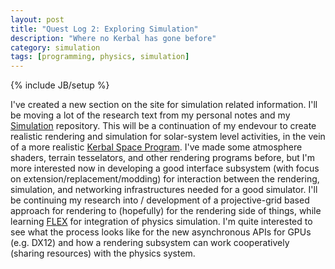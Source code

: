 ```yaml
---
layout: post
title: "Quest Log 2: Exploring Simulation"
description: "Where no Kerbal has gone before"
category: simulation
tags: [programming, physics, simulation]
---
```

{% include JB/setup %}

I've created a new section on the site for simulation related
information.  I'll be moving a lot of the research text from my
personal notes and my
[Simulation](http://github.com/finger563/simulation) repository.  This
will be a continuation of my endevour to create realistic rendering
and simulation for solar-system level activities, in the vein of a
more realistic [Kerbal Space
Program](http://www.kerbalspaceprogram.com).  I've made some
atmosphere shaders, terrain tesselators, and other rendering programs
before, but I'm more interested now in developing a good interface
subsystem (with focus on extension/replacement/modding) for
interaction between the rendering, simulation, and networking
infrastructures needed for a good simulator.  I'll be continuing my
research into / development of a projective-grid based approach for
rendering to (hopefully) for the rendering side of things, while
learning [FLEX](http://developer.nvidia.com/flex) for integration of
physics simulation.  I'm quite interested to see what the process
looks like for the new asynchronous APIs for GPUs (e.g. DX12) and how
a rendering subsystem can work cooperatively (sharing resources) with
the physics system.